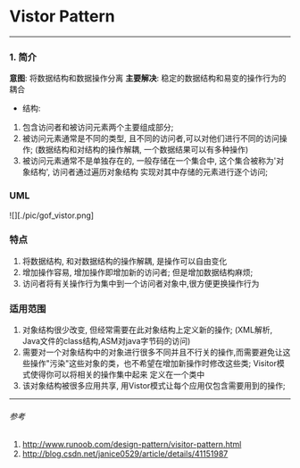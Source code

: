 # Vistor Pattern
--------
### 1. 简介
**意图**: 将数据结构和数据操作分离
**主要解决**: 稳定的数据结构和易变的操作行为的耦合
- 结构:
1. 包含访问者和被访问元素两个主要组成部分; 
2. 被访问元素通常是不同的类型, 且不同的访问者,可以对他们进行不同的访问操作; (数据结构和对结构的操作解耦, 一个数据结果可以有多种操作)
3. 被访问元素通常不是单独存在的, 一般存储在一个集合中, 这个集合被称为'对象结构', 访问者通过遍历对象结构 实现对其中存储的元素进行逐个访问;

### UML
![][./pic/gof_vistor.png]

### 特点
1. 将数据结构, 和对数据结构的操作解耦, 是操作可以自由变化
2. 增加操作容易, 增加操作即增加新的访问者; 但是增加数据结构麻烦;
3. 访问者将有关操作行为集中到一个访问者对象中,很方便更换操作行为
### 适用范围
1. 对象结构很少改变, 但经常需要在此对象结构上定义新的操作; (XML解析, Java文件的class结构,ASM对java字节码的访问)
2. 需要对一个对象结构中的对象进行很多不同并且不行关的操作,而需要避免让这些操作"污染"这些对象的类，也不希望在增加新操作时修改这些类;  Visitor模式使得你可以将相关的操作集中起来 定义在一个类中
3. 该对象结构被很多应用共享, 用Vistor模式让每个应用仅包含需要用到的操作;



-------
###### 参考
1. http://www.runoob.com/design-pattern/visitor-pattern.html
2. http://blog.csdn.net/janice0529/article/details/41151987


